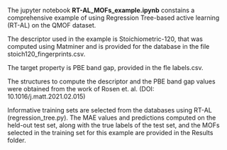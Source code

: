 The jupyter notebook **RT-AL_MOFs_example.ipynb** constains a comprehensive example of using Regression Tree-based active learning (RT-AL) on the QMOF dataset. 

The descriptor used in the example is Stoichiometric-120, that was computed using Matminer and is provided for the database in the file stoich120_fingerprints.csv. 

The target property is PBE band gap, provided in the fle labels.csv. 

The structures to compute the descriptor and the PBE band gap values were obtained from the work of Rosen et. al. (DOI: 10.1016/j.matt.2021.02.015)

Informative training sets are selected from the databases using RT-AL (regression_tree.py). The MAE values and predictions computed on the held-out test set, along with the true labels of the test set, and the MOFs selected in the training set for this example are provided in the Results folder.
